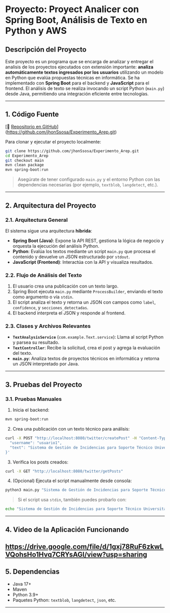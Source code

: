# Proyecto: Proyect Analicer con Spring Boot, Análisis de Texto en Python y AWS

## Descripción del Proyecto

Este proyecto es un programa que se encarga de analizar y entregar el analisis de los proyectos ejecutados con extensión importante: **analiza automáticamente textos ingresados por los usuarios** utilizando un modelo en Python que evalúa propuestas técnicas en informática. Se ha implementado con **Spring Boot** para el backend y **JavaScript** para el frontend. El análisis de texto se realiza invocando un script Python (`main.py`) desde Java, permitiendo una integración eficiente entre tecnologías.

---

## 1. Código Fuente

[🔗 [Repositorio en GitHub](URL_DEL_REPOSITORIO)](https://github.com/jhonSsosa/Experimento_Arep.git)

Para clonar y ejecutar el proyecto localmente:

```sh
git clone https://github.com/jhonSsosa/Experimento_Arep.git
cd Experimento_Arep
git checkout main
mvn clean package
mvn spring-boot:run
```

> Asegúrate de tener configurado `main.py` y el entorno Python con las dependencias necesarias (por ejemplo, `textblob`, `langdetect`, etc.).

---

## 2. Arquitectura del Proyecto

### 2.1. Arquitectura General

El sistema sigue una arquitectura **híbrida**:

- **Spring Boot (Java)**: Expone la API REST, gestiona la lógica de negocio y orquesta la ejecución del análisis Python.
- **Python**: Evalúa los textos mediante un script `main.py` que procesa el contenido y devuelve un JSON estructurado por `stdout`.
- **JavaScript (Frontend)**: Interactúa con la API y visualiza resultados.

### 2.2. Flujo de Análisis del Texto

1. El usuario crea una publicación con un texto largo.
2. Spring Boot ejecuta `main.py` mediante `ProcessBuilder`, enviando el texto como argumento o vía `stdin`.
3. El script analiza el texto y retorna un JSON con campos como `label`, `confidence`, y `secciones_detectadas`.
4. El backend interpreta el JSON y responde al frontend.

### 2.3. Clases y Archivos Relevantes

- **`TextAnalysisService`** (`com.example.Text.service`): Llama al script Python y parsea su resultado.
- **`TextController`**: Recibe la solicitud, crea el post y agrega la evaluación del texto.
- **`main.py`**: Analiza textos de proyectos técnicos en informática y retorna un JSON interpretado por Java.

---

## 3. Pruebas del Proyecto

### 3.1. Pruebas Manuales

1. Inicia el backend:

```sh
mvn spring-boot:run
```

2. Crea una publicación con un texto técnico para análisis:

```sh
curl -X POST "http://localhost:8080/twitter/createPost" -H "Content-Type: application/json" -d '{
  "username": "usuario1",
  "text": "Sistema de Gestión de Incidencias para Soporte Técnico Universitario. ..."
}'
```

3. Verifica los posts creados:

```sh
curl -X GET "http://localhost:8080/twitter/getPosts"
```

4. (Opcional) Ejecuta el script manualmente desde consola:

```sh
python3 main.py "Sistema de Gestión de Incidencias para Soporte Técnico Universitario. El proyecto busca desarrollar una plataforma web para la gestión de incidencias técnicas en el entorno universitario. Esta solución permitirá registrar, asignar, hacer seguimiento y resolver solicitudes técnicas por parte de estudiantes, profesores y personal administrativo. Se enfoca en mejorar los tiempos de respuesta y la trazabilidad de los tickets. El público objetivo incluye departamentos de TI universitarios. La tecnología principal utilizada será una arquitectura de microservicios con Spring Boot y React. Actualmente, no existe un sistema centralizado para gestionar solicitudes de soporte técnico, lo que genera pérdida de tiempo, falta de trazabilidad y baja satisfacción de los usuarios. Diseñar e implementar una plataforma web eficiente para la gestión y seguimiento de incidencias técnicas en entornos universitarios. Levantar los requerimientos funcionales y técnicos. Diseñar la arquitectura del sistema usando microservicios. Desarrollar los módulos de registro, asignación, seguimiento y cierre de tickets. Implementar métricas básicas de tiempo de resolución. El uso de microservicios permitirá escalar componentes de forma independiente. Además, React facilitará el desarrollo de una interfaz responsiva y moderna. Este sistema cubrirá funcionalidades desde el registro hasta el cierre de incidencias. No incluye funcionalidades para mantenimiento preventivo ni gestión de activos de TI. Se empleará una arquitectura de microservicios con backend en Spring Boot, frontend en React, y comunicación mediante REST APIs. 1 Desarrollador Fullstack, 1 Analista de Requerimientos, 1 Tester QA. Tiempo promedio de atención menor a 24 horas. Disponibilidad del sistema superior al 99%. Cumplimiento del 90% de requerimientos funcionales."
```

> Si el script usa `stdin`, también puedes probarlo con:
```sh
echo "Sistema de Gestión de Incidencias para Soporte Técnico Universitario. El proyecto busca desarrollar una plataforma web para la gestión de incidencias técnicas en el entorno universitario. Esta solución permitirá registrar, asignar, hacer seguimiento y resolver solicitudes técnicas por parte de estudiantes, profesores y personal administrativo. Se enfoca en mejorar los tiempos de respuesta y la trazabilidad de los tickets. El público objetivo incluye departamentos de TI universitarios. La tecnología principal utilizada será una arquitectura de microservicios con Spring Boot y React. Actualmente, no existe un sistema centralizado para gestionar solicitudes de soporte técnico, lo que genera pérdida de tiempo, falta de trazabilidad y baja satisfacción de los usuarios. Diseñar e implementar una plataforma web eficiente para la gestión y seguimiento de incidencias técnicas en entornos universitarios. Levantar los requerimientos funcionales y técnicos. Diseñar la arquitectura del sistema usando microservicios. Desarrollar los módulos de registro, asignación, seguimiento y cierre de tickets. Implementar métricas básicas de tiempo de resolución. El uso de microservicios permitirá escalar componentes de forma independiente. Además, React facilitará el desarrollo de una interfaz responsiva y moderna. Este sistema cubrirá funcionalidades desde el registro hasta el cierre de incidencias. No incluye funcionalidades para mantenimiento preventivo ni gestión de activos de TI. Se empleará una arquitectura de microservicios con backend en Spring Boot, frontend en React, y comunicación mediante REST APIs. 1 Desarrollador Fullstack, 1 Analista de Requerimientos, 1 Tester QA. Tiempo promedio de atención menor a 24 horas. Disponibilidad del sistema superior al 99%. Cumplimiento del 90% de requerimientos funcionales." | python main.py
```

---

## 4. Video de la Aplicación Funcionando
https://drive.google.com/file/d/1gxj78RuF6zkwLVQohsHo1Hvq7CRYsAGl/view?usp=sharing
---

## 5. Dependencias

- Java 17+
- Maven
- Python 3.9+
- Paquetes Python: `textblob`, `langdetect`, `json`, etc.

---

